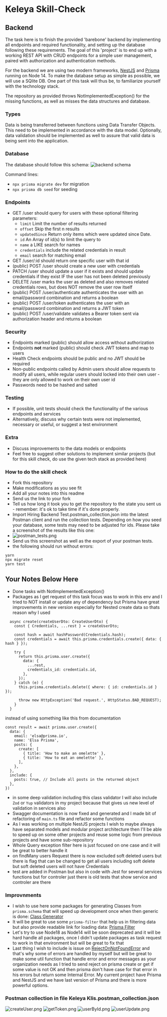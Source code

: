 # Keleya Skill-Check

## Backend

The task here is to finish the provided 'barebone' backend by implementing all endpoints and required functionality, and setting up the database following these requirements. The goal of this 'project' is to end up with a working REST API with CRUD endpoints for a simple user management, paired with authorization and authentication methods.

For the backend we are using two modern frameworks, [NestJS](https://docs.nestjs.com/) and [Prisma](https://www.prisma.io/docs/getting-started) running on Node 14. To make the database setup as simple as possible, we will use a SQlite DB. One part of this task will thus be, to familiarize yourself with the technology stack.

The repository as provided throws NotImplementedException() for the missing functions, as well as misses the data structures and database.

### Types

Data is being transferred between functions using Data Transfer Objects. This need to be implemented in accordance with the data model. Optionally, data validation should be implemented as well to assure that valid data is being sent into the application.

### Database

The database should follow this schema:
![backend schema](backend_schema.png)

Command lines:

- `npx prisma migrate dev` for migration
- `npx prisma db seed` for seeding

### Endpoints

- GET /user should query for users with these optional filtering parameters:
  - `limit` Limit the number of results returned
  - `offset` Skip the first n results
  - `updatedSince` Return only items which were updated since Date.
  - `id` An Array of id(s) to limit the query to
  - `name` a LIKE search for names
  - `credentials` include the related credentials in result
  - `email` search for matching email
- GET /user/:id should return one specific user with that id
- (public) POST /user should create a new user with credentials
- PATCH /user should update a user if it exists and should update credentials if they exist IF the user has not been deleted previously
- DELETE /user marks the user as deleted and also removes related credentials rows, but does NOT remove the user row itself
- (public) POST /user/authenticate authenticates the user with an email/password combination and returns a boolean
- (public) POST /user/token authenticates the user with an email/password combination and returns a JWT token
- (public) POST /user/validate validates a Bearer token sent via authorization header and returns a boolean

### Security

- Endpoints marked (public) should allow access without authorization
- Endpoints **not** marked (public) should check JWT tokens and map to users
- Health Check endpoints should be public and no JWT should be required
- Non-public endpoints called by Admin users should allow requests to modify all users, while regular users should locked into their own user - they are only allowed to work on their own user id
- Passwords need to be hashed and salted

### Testing

- If possible, unit tests should check the functionality of the various endpoints and services
- Alternatively, discuss why certain tests were not implemented, necessary or useful, or suggest a test environment

### Extra

- Discuss improvements to the data models or endpoints
- Feel free to suggest other solutions to implement similar projects (but for this skill check, do use the given tech stack as provided here)

### How to do the skill check

- Fork this repository
- Make modifications as you see fit
- Add all your notes into this readme
- Send us the link to your fork
- Tell us how long it took you to get the repository to the state you sent us - remember: it's ok to take time if it's done properly.
- Import Hiring Backend Test.postman_collection.json into the latest Postman client and run the collection tests. Depending on how you seed your database, some tests may need to be adjusted for ids. Please take a screenshot of the results like this one:
- ![postman_tests.png](postman_tests.png)
- Send us this screenshot as well as the export of your postman tests.
- the following should run without errors:
```
yarn
npx migrate reset
yarn test
```

## Your Notes Below Here

- Done tasks with NotImplementedException()
- Packages as I get request of this task focus was to work in this env and I tried to NOT install or update any of dependency but Prisma have great improvements in new version especially for Nested create data so thats reason why I used 
```
  async create(createUserDto: CreateUserDto) {
    const { Credentials, ...rest } = createUserDto;

    const hash = await hashPassword(Credentials.hash);
    const credentials = await this.prisma.credentials.create({ data: { hash } });

    try {
      return this.prisma.user.create({
        data: {
          ...rest,
          credentials_id: credentials.id,
        },
      });
    } catch (e) {
      this.prisma.credentials.delete({ where: { id: credentials.id } });

      throw new HttpException('Bad request.', HttpStatus.BAD_REQUEST);
    }
  }
```
instead of using something like this from documentation
```
const result = await prisma.user.create({
  data: {
    email: 'elsa@prisma.io',
    name: 'Elsa Prisma',
    posts: {
      create: [
        { title: 'How to make an omelette' },
        { title: 'How to eat an omelette' },
      ],
    },
  },
  include: {
    posts: true, // Include all posts in the returned object
  },
})
```
- in some deep validation including this class validator I will also include `Zod` or `Yup` validators in my project because that gives us new level of validation in services also
- Swagger documentation is now fixed and generated and I made bit of refactoring of `main.ts` file and refactor some functions
- As I was working on multiple NestJS projects I wish to maybe always have separated models and modular project architecture then I'll be able to speed up on some other projects and reuse some logic from previous projects and have some sub-repository
- Whole Query exception filter here is just focused on one case and it will be great to better handle it
- on findMany users Request there is now excluded soft deleted users but there is flag that can be changed to get all users including soft delete but soft deleted users will not have Credentials
- test are added in Postman but also in code with Jest for several services functions but for controler just there is old tests that show service and controler are there

### Improvnments

- I wish to use here some packages for generating Classes from `prisma.schema` that will speed up development once when then generic is done: [Class Generator]("https://www.npmjs.com/package/prisma-class-generator")
- It will be great to use some `prisma-filter` that help us in filtering data but also provide readable link for loading data: [Prisma Filter]("https://github.com/chax-at/prisma-filter")
- Let's try to use Node18 as Node14 will be soon deprecated and it will be hard handle all packages, once I didn't update packages as task request to work in that environment but will be great to fix that
- Last thing I wish to include is issue on [RejectOnNotFoundError]("https://github.com/prisma/prisma/discussions/9768") and that's why some of errors are handled by myself but will be great to make some util function that handle error and error messages as your organization needs as I tried to send reject on prisma create or get if some value is not OK and then prisma don't have case for that error in his errors but return some Internal Error. My current project have Prisma and NestJS and we have last version of Prisma and there is more powerful options.

### Postman collection in file Keleya Klis.postman_collection.json

 ![createUser.png](/postman_test_picture/createUser.png)
 ![getToken.png](/postman_test_picture/getToken.png)
 ![userById.png](/postman_test_picture/userById.png)
 ![userUpdate.png](/postman_test_picture/userUpdate.png)
